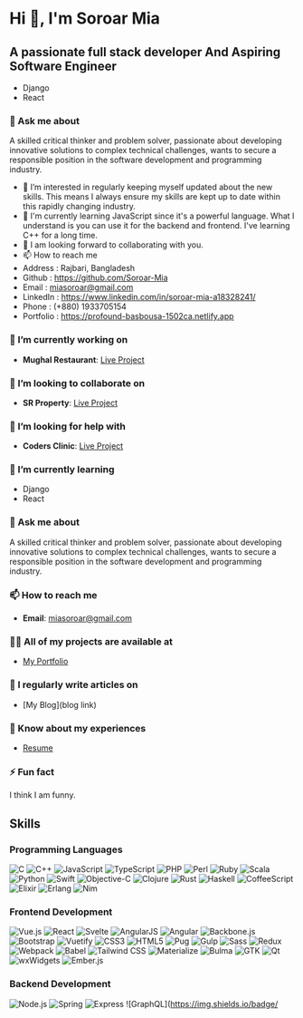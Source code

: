 # Hi 👋, I'm Soroar Mia

## A passionate full stack developer And Aspiring Software Engineer
- Django
- React
### 💬 Ask me about
A skilled critical thinker and problem solver, passionate about developing innovative solutions to complex technical challenges, wants to secure a responsible position in the software development and programming industry.

- 👀 I’m interested in regularly keeping myself updated about the new skills. This means I always ensure my skills are kept up to date within this rapidly          changing industry.
- 🌱 I'm currently learning JavaScript since it's a powerful language. What I understand is you can use it for the backend and frontend. I've learning  C++ 
      for a long time.
- 💞️ I am looking forward to collaborating with you.
- 📫 How to reach me
- Address : Rajbari,  Bangladesh
- Github     : https://github.com/Soroar-Mia
- Email     : miasoroar@gmail.com
- LinkedIn : https://www.linkedin.com/in/soroar-mia-a18328241/
- Phone    : (+880) 1933705154
- Portfolio  : https://profound-basbousa-1502ca.netlify.app

<!---
Soroar-Mia/Soroar-Mia is a ✨ special ✨ repository because its `README.md` (this file) appears on your GitHub profile.
You can click the Preview link to take a look at your changes.
--->



### 🔭 I’m currently working on
- **Mughal Restaurant**: [Live Project](https://funny-basbousa-06e58d.netlify.app)

### 👯 I’m looking to collaborate on
- **SR Property**: [Live Project](https://jade-seahorse-b8e2aa.netlify.app)

### 🤝 I’m looking for help with
- **Coders Clinic**: [Live Project](https://coders-clinic-fc76f.web.app/)

### 🌱 I’m currently learning
- Django
- React

### 💬 Ask me about
A skilled critical thinker and problem solver, passionate about developing innovative solutions to complex technical challenges, wants to secure a responsible position in the software development and programming industry.

### 📫 How to reach me
- **Email**: miasoroar@gmail.com

### 👨‍💻 All of my projects are available at
- [My Portfolio](https://dainty-kitsune-d0fdc3.netlify.app/)

### 📝 I regularly write articles on
- [My Blog](blog link)

### 📄 Know about my experiences
- [Resume](https://drive.google.com/file/d/1JlgLVDotIv5Y-JEK0wjWg_EJcGLP0IvB/view?usp=sharing)

### ⚡ Fun fact
I think I am funny.

## Skills

### Programming Languages
![C](https://img.shields.io/badge/C-A8B9CC?style=for-the-badge&logo=c&logoColor=white)
![C++](https://img.shields.io/badge/C++-00599C?style=for-the-badge&logo=cplusplus&logoColor=white)
![JavaScript](https://img.shields.io/badge/JavaScript-F7DF1E?style=for-the-badge&logo=javascript&logoColor=black)
![TypeScript](https://img.shields.io/badge/TypeScript-007ACC?style=for-the-badge&logo=typescript&logoColor=white)
![PHP](https://img.shields.io/badge/PHP-777BB4?style=for-the-badge&logo=php&logoColor=white)
![Perl](https://img.shields.io/badge/Perl-39457E?style=for-the-badge&logo=perl&logoColor=white)
![Ruby](https://img.shields.io/badge/Ruby-CC342D?style=for-the-badge&logo=ruby&logoColor=white)
![Scala](https://img.shields.io/badge/Scala-DC322F?style=for-the-badge&logo=scala&logoColor=white)
![Python](https://img.shields.io/badge/Python-3776AB?style=for-the-badge&logo=python&logoColor=white)
![Swift](https://img.shields.io/badge/Swift-FA7343?style=for-the-badge&logo=swift&logoColor=white)
![Objective-C](https://img.shields.io/badge/Objective--C-EB4949?style=for-the-badge&logo=apple&logoColor=white)
![Clojure](https://img.shields.io/badge/Clojure-5881D8?style=for-the-badge&logo=clojure&logoColor=white)
![Rust](https://img.shields.io/badge/Rust-000000?style=for-the-badge&logo=rust&logoColor=white)
![Haskell](https://img.shields.io/badge/Haskell-5D4F85?style=for-the-badge&logo=haskell&logoColor=white)
![CoffeeScript](https://img.shields.io/badge/CoffeeScript-2F2625?style=for-the-badge&logo=coffeescript&logoColor=white)
![Elixir](https://img.shields.io/badge/Elixir-4B275F?style=for-the-badge&logo=elixir&logoColor=white)
![Erlang](https://img.shields.io/badge/Erlang-A90533?style=for-the-badge&logo=erlang&logoColor=white)
![Nim](https://img.shields.io/badge/Nim-FFE953?style=for-the-badge&logo=nim&logoColor=white)

### Frontend Development
![Vue.js](https://img.shields.io/badge/Vue.js-4FC08D?style=for-the-badge&logo=vue.js&logoColor=white)
![React](https://img.shields.io/badge/React-61DAFB?style=for-the-badge&logo=react&logoColor=black)
![Svelte](https://img.shields.io/badge/Svelte-FF3E00?style=for-the-badge&logo=svelte&logoColor=white)
![AngularJS](https://img.shields.io/badge/AngularJS-E23237?style=for-the-badge&logo=angularjs&logoColor=white)
![Angular](https://img.shields.io/badge/Angular-DD0031?style=for-the-badge&logo=angular&logoColor=white)
![Backbone.js](https://img.shields.io/badge/Backbone.js-0071B5?style=for-the-badge&logo=backbone.js&logoColor=white)
![Bootstrap](https://img.shields.io/badge/Bootstrap-7952B3?style=for-the-badge&logo=bootstrap&logoColor=white)
![Vuetify](https://img.shields.io/badge/Vuetify-1867C0?style=for-the-badge&logo=vuetify&logoColor=white)
![CSS3](https://img.shields.io/badge/CSS3-1572B6?style=for-the-badge&logo=css3&logoColor=white)
![HTML5](https://img.shields.io/badge/HTML5-E34F26?style=for-the-badge&logo=html5&logoColor=white)
![Pug](https://img.shields.io/badge/Pug-A86454?style=for-the-badge&logo=pug&logoColor=white)
![Gulp](https://img.shields.io/badge/Gulp-CF4647?style=for-the-badge&logo=gulp&logoColor=white)
![Sass](https://img.shields.io/badge/Sass-CC6699?style=for-the-badge&logo=sass&logoColor=white)
![Redux](https://img.shields.io/badge/Redux-764ABC?style=for-the-badge&logo=redux&logoColor=white)
![Webpack](https://img.shields.io/badge/Webpack-8DD6F9?style=for-the-badge&logo=webpack&logoColor=black)
![Babel](https://img.shields.io/badge/Babel-F9DC3E?style=for-the-badge&logo=babel&logoColor=black)
![Tailwind CSS](https://img.shields.io/badge/Tailwind%20CSS-38B2AC?style=for-the-badge&logo=tailwind-css&logoColor=white)
![Materialize](https://img.shields.io/badge/Materialize-EE6E73?style=for-the-badge&logo=materialize&logoColor=white)
![Bulma](https://img.shields.io/badge/Bulma-00D1B2?style=for-the-badge&logo=bulma&logoColor=white)
![GTK](https://img.shields.io/badge/GTK-4A86CF?style=for-the-badge&logo=gtk&logoColor=white)
![Qt](https://img.shields.io/badge/Qt-41CD52?style=for-the-badge&logo=qt&logoColor=white)
![wxWidgets](https://img.shields.io/badge/wxWidgets-1597E5?style=for-the-badge&logo=wxwidgets&logoColor=white)
![Ember.js](https://img.shields.io/badge/Ember.js-E04E39?style=for-the-badge&logo=ember.js&logoColor=white)

### Backend Development
![Node.js](https://img.shields.io/badge/Node.js-339933?style=for-the-badge&logo=node.js&logoColor=white)
![Spring](https://img.shields.io/badge/Spring-6DB33F?style=for-the-badge&logo=spring&logoColor=white)
![Express](https://img.shields.io/badge/Express-000000?style=for-the-badge&logo=express&logoColor=white)
![GraphQL](https://img.shields.io/badge/


